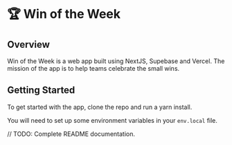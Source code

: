 # 🏆 Win of the Week

## Overview

Win of the Week is a web app built using NextJS, Supebase and Vercel. The mission of the app is to help teams celebrate the small wins.

## Getting Started

To get started with the app, clone the repo and run a yarn install.

You will need to set up some environment variables in your `env.local` file.

// TODO: Complete README documentation.

